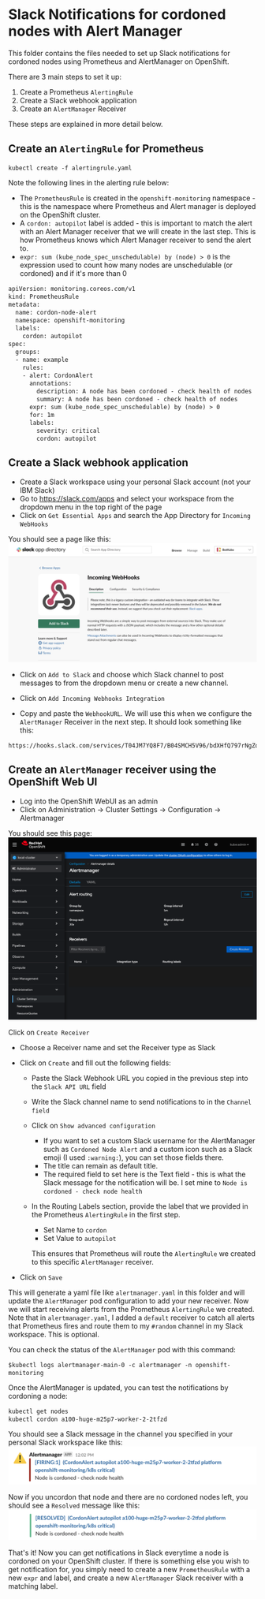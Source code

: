 # Slack Notifications for cordoned nodes with Alert Manager

This folder contains the files needed to set up Slack notifications for cordoned nodes using Prometheus and AlertManager on OpenShift. 

There are 3 main steps to set it up:
1) Create a Prometheus `AlertingRule`
2) Create a Slack webhook application
3) Create an `AlertManager` Receiver

These steps are explained in more detail below.

## Create an `AlertingRule` for Prometheus
```console
kubectl create -f alertingrule.yaml
```

Note the following lines in the alerting rule below:

- The `PrometheusRule` is created in the `openshift-monitoring` namespace - this is the namespace where Prometheus and Alert manager is deployed on the OpenShift cluster.
- A `cordon: autopilot` label is added - this is important to match the alert with an Alert Manager receiver that we will create in the last step. This is how Prometheus knows which Alert Manager receiver to send the alert to. 
- `expr: sum (kube_node_spec_unschedulable) by (node) > 0` is the expression used to count how many nodes are unschedulable (or cordoned) and if it's more than 0
```
apiVersion: monitoring.coreos.com/v1
kind: PrometheusRule
metadata:
  name: cordon-node-alert
  namespace: openshift-monitoring
  labels:
    cordon: autopilot
spec:
  groups:
  - name: example
    rules:
    - alert: CordonAlert
      annotations:
        description: A node has been cordoned - check health of nodes
        summary: A node has been cordoned - check health of nodes
      expr: sum (kube_node_spec_unschedulable) by (node) > 0
      for: 1m
      labels:
        severity: critical
        cordon: autopilot
```
## Create a Slack webhook application
- Create a Slack workspace using your personal Slack account (not your IBM Slack)
- Go to https://slack.com/apps and select your workspace from the dropdown menu in the top right of the page
- Click on `Get Essential Apps` and search the App Directory for `Incoming WebHooks`

You should see a page like this:
![Slack Webhook](images/slack.png)

- Click on `Add to Slack` and choose which Slack channel to post messages to from the dropdown menu or create a new channel.

- Click on `Add Incoming Webhooks Integration`

- Copy and paste the `WebhookURL`. We will use this when we configure the `AlertManager` Receiver in the next step.
It should look something like this:
```
https://hooks.slack.com/services/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
```

## Create an `AlertManager` receiver using the OpenShift Web UI
- Log into the OpenShift WebUI as an admin
- Click on Administration -> Cluster Settings -> Configuration -> Alertmanager

You should see this page:
![Alert Manager](images/alertmanager.png)

Click on `Create Receiver`

- Choose a Receiver name and set the Receiver type as Slack
- Click on `Create` and fill out the following fields:

  - Paste the Slack Webhook URL you copied in the previous step into the `Slack API URL` field
  - Write the Slack channel name to send notifications to in the `Channel field`
  - Click on `Show advanced configuration`
    - If you want to set a custom Slack username for the AlertManager such as `Cordoned Node Alert` and a custom icon such as a Slack emoji (I used `:warning:`), you can set those fields there.
    - The title can remain as default title.
    - The required field to set here is the Text field - this is what the Slack message for the notification will be. I set mine to `Node is cordoned - check node health`
  - In the Routing Labels section, provide the label that we provided in the Prometheus `AlertingRule` in the first step.
    - Set Name to `cordon`
    - Set Value to `autopilot`

    This ensures that Prometheus will route the `AlertingRule` we created to this specific `AlertManager` receiver. 

- Click on `Save`

This will generate a yaml file like `alertmanager.yaml` in this folder and will update the `AlertManager` pod configuration to add your new receiver. Now we will start receiving alerts from the Prometheus `AlertingRule` we created. Note that in `alertmanager.yaml`, I added a `default` receiver to catch all alerts that Prometheus fires and route them to my `#random` channel in my Slack workspace. This is optional.

You can check the status of the `AlertManager` pod with this command:
```console
$kubectl logs alertmanager-main-0 -c alertmanager -n openshift-monitoring
```

Once the AlertManager is updated, you can test the notifications by cordoning a node:
```console
kubectl get nodes
kubectl cordon a100-huge-m25p7-worker-2-2tfzd
```
You should see a Slack message in the channel you specified in your personal Slack workspace like this:
![Slack notif](images/notif.png)

Now if you uncordon that node and there are no cordoned nodes left, you should see a `Resolved` message like this:
![Slack resolved](images/resolved.png)

That's it! Now you can get notifications in Slack everytime a node is cordoned on your OpenShift cluster. If there is something else you wish to get notification for, you simply need to create a new `PrometheusRule` with a new `expr` and label, and create a new `AlertManager` Slack receiver with a matching label. 





